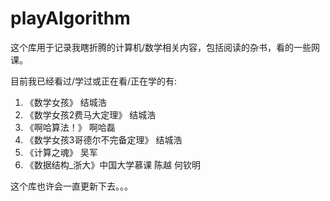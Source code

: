 # playAlgorithm

这个库用于记录我瞎折腾的计算机/数学相关内容，包括阅读的杂书，看的一些网课。

目前我已经看过/学过或正在看/正在学的有:

1. 《数学女孩》 结城浩
2. 《数学女孩2费马大定理》 结城浩
3. 《啊哈算法！》 啊哈磊
4. 《数学女孩3哥德尔不完备定理》 结城浩
5. 《计算之魂》 吴军
6. 《数据结构_浙大》中国大学慕课 陈越 何钦明

这个库也许会一直更新下去。。。
